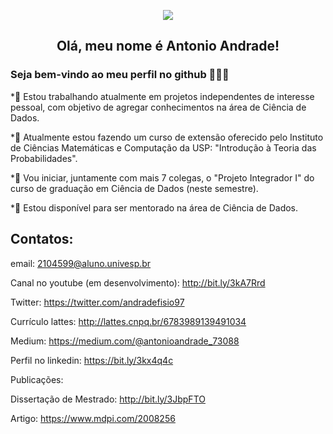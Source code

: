 <p align="center">
  <img src="https://user-images.githubusercontent.com/61251913/214137704-3537a641-6966-4ca4-a5d1-1912a8fe6f57.gif"/>
</p>

<h2 align="center">Olá, meu nome é Antonio Andrade!</h2>

### Seja bem-vindo ao meu perfil no github 👋👋👋

*🔭 Estou trabalhando atualmente em projetos independentes de interesse pessoal, com objetivo de agregar conhecimentos na área de Ciência de Dados.  

*🌱 Atualmente estou fazendo um curso de extensão oferecido pelo Instituto de Ciências Matemáticas e Computação da USP: "Introdução à Teoria das Probabilidades".

*👯 Vou iniciar, juntamente com mais 7 colegas, o "Projeto Integrador I" do curso de graduação em Ciência de Dados (neste semestre). 

*🤔 Estou disponível para ser mentorado na área de Ciência de Dados.


## Contatos:

  
  email: 2104599@aluno.univesp.br
  
  Canal no youtube (em desenvolvimento): http://bit.ly/3kA7Rrd  
    
  Twitter: https://twitter.com/andradefisio97
  
  Currículo lattes: http://lattes.cnpq.br/6783989139491034
  
  Medium: https://medium.com/@antonioandrade_73088
  
  Perfil no linkedin: https://bit.ly/3kx4q4c 
  
  Publicações:
  
  Dissertação de Mestrado: http://bit.ly/3JbpFTO
    
  Artigo: https://www.mdpi.com/2008256


<!--
**andradefisio/andradefisio** is a ✨ _special_ ✨ repository because its `README.md` (this file) appears on your GitHub profile.

# Here are some ideas to get you started:

- 🔭 I’m currently working independent projects of personal interest.
- 🌱 I’m currently doing a course of "Introduction to Probability Theory" on ICMC - USP.
- 👯 I’m looking to collaborate on ...
- 🤔 I’m looking for help with ...
- 💬 Ask me about ...
- 📫 How to reach me: ...
- 😄 Pronouns: ...
- ⚡ Fun fact: ...
-->
